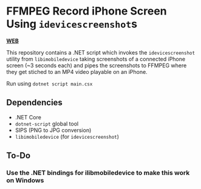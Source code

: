 # FFMPEG Record iPhone Screen Using `idevicescreenshot`s

[**WEB**](https://tomashubelbauer.github.io/ffmpeg-iphone-screen-record)

This repository contains a .NET script which invokes the `idevicescreenshot`
utility from `libimobiledevice` taking screenshots of a connected iPhone
screen (~3 seconds each) and pipes the screenshots to FFMPEG where they
get stiched to an MP4 video playable on an iPhone.

Run using `dotnet script main.csx`

## Dependencies

- .NET Core
- `dotnet-script` global tool
- SIPS (PNG to JPG conversion)
- `libimobiledevice` (for `idevicescreenshot`)

## To-Do

### Use the .NET bindings for ilibmobiledevice to make this work on Windows
